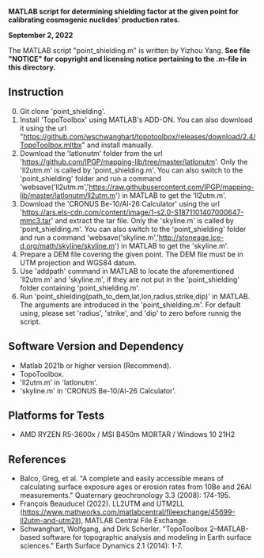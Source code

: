 **MATLAB script for determining shielding factor at the given point for calibrating cosmogenic nuclides' production rates.**

**September 2, 2022**

The MATLAB script "point_shielding.m" is written by Yizhou Yang. **See file "NOTICE" for copyright and licensing notice pertaining to the .m-file in this directory.**

## Instruction
 0. Git clone 'point_shielding'.
 1. Install 'TopoToolbox' using MATLAB's ADD-ON. You can also download it using the url "https://github.com/wschwanghart/topotoolbox/releases/download/2.4/TopoToolbox.mltbx" and install manually.
 2. Download the 'latlonutm' folder from the url 'https://github.com/IPGP/mapping-lib/tree/master/latlonutm'. Only the 'll2utm.m' is called by 'point_shielding.m'. You can also switch to the 'point_shielding' folder and run a command 'websave('ll2utm.m','https://raw.githubusercontent.com/IPGP/mapping-lib/master/latlonutm/ll2utm.m') in MATLAB to get the 'll2utm.m'.
 3. Download the 'CRONUS Be-10/Al-26 Calculator' using the url 'https://ars.els-cdn.com/content/image/1-s2.0-S1871101407000647-mmc3.tar' and extract the tar file. Only the 'skyline.m' is called by 'point_shielding.m'. You can also switch to the 'point_shielding' folder and run a command 'websave('skyline.m','http://stoneage.ice-d.org/math/skyline/skyline.m') in MATLAB to get the 'skyline.m'.
 4. Prepare a DEM file covering the given point. The DEM file must be in UTM projection and WGS84 datum.
 5. Use 'addpath' command in MATLAB to locate the aforementioned 'll2utm.m' and 'skyline.m', if they are not put in the 'point_shielding' folder containing 'point_shielding.m'.
 6. Run 'point_shielding(path_to_dem,lat,lon,radius,strike,dip)' in MATLAB. The arguments are introduced in the 'point_shielding.m'. For default using, please set 'radius', 'strike', and 'dip' to zero before runnig the script.

## Software Version and Dependency
 - Matlab 2021b or higher version (Recommend).
 - TopoToolbox.
 - 'll2utm.m' in 'latlonutm'.
 - 'skyline.m' in 'CRONUS Be-10/Al-26 Calculator'.

## Platforms for Tests
 - AMD RYZEN R5-3600x / MSI B450m MORTAR / Windows 10 21H2

## References
 - Balco, Greg, et al. "A complete and easily accessible means of calculating surface exposure ages or erosion rates from 10Be and 26Al measurements." Quaternary geochronology 3.3 (2008): 174-195.
 - François Beauducel (2022). LL2UTM and UTM2LL (https://www.mathworks.com/matlabcentral/fileexchange/45699-ll2utm-and-utm2ll), MATLAB Central File Exchange.
 - Schwanghart, Wolfgang, and Dirk Scherler. "TopoToolbox 2–MATLAB-based software for topographic analysis and modeling in Earth surface sciences." Earth Surface Dynamics 2.1 (2014): 1-7.
